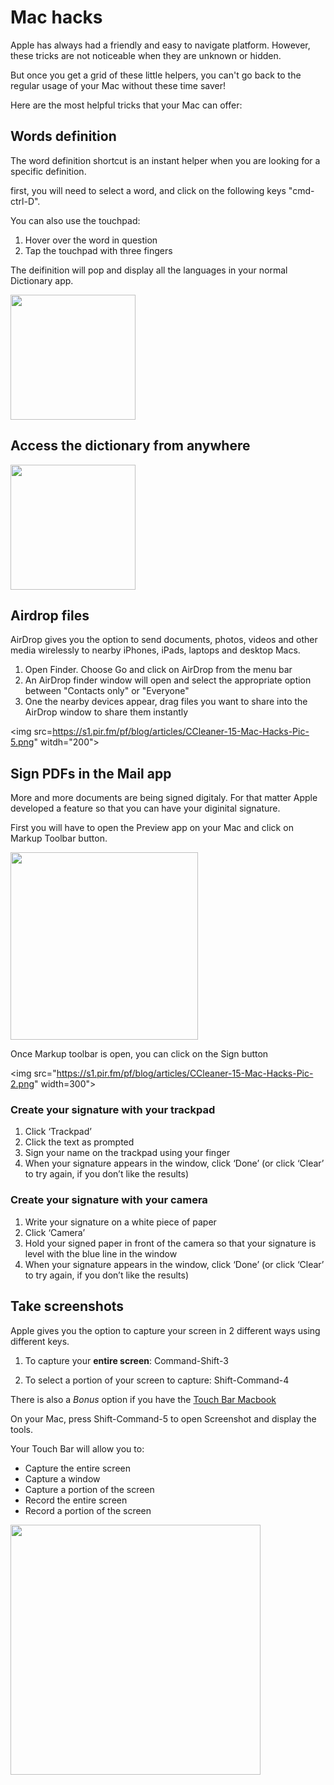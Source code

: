 # Mac hacks

Apple has always had a friendly and easy to navigate platform. However, these tricks are not noticeable when they are unknown or hidden.

But once you get a grid of these little helpers, you can't go back to the regular usage of your Mac without these time saver!

Here are the most helpful tricks that your Mac can offer:

## Words definition

The word definition shortcut is an instant helper when you are looking for a specific definition. 

first, you will need to select a word, and click on the following keys "cmd-ctrl-D". 

You can also use the touchpad:

1. Hover over the word in question
2. Tap the touchpad with three fingers

The deifinition will pop and display all the languages in your normal Dictionary app.

<img src="https://miro.medium.com/max/700/1*4aClj80Fe3_GzwQ2IPrQRg.png" width="200">

## Access the dictionary from anywhere

<img src="https://miro.medium.com/max/668/1*p4rSYZCegwKwHXRQwWoIaA.png" width="200">

## Airdrop files

AirDrop gives you the option to send documents, photos, videos and other media wirelessly to nearby iPhones, iPads, laptops and desktop Macs.

1. Open Finder. Choose Go and click on AirDrop from the menu bar
2. An AirDrop finder window will open and select the appropriate option between "Contacts only" or "Everyone"
3. One the nearby devices appear, drag files you want to share into the AirDrop window to share them instantly

<img src=https://s1.pir.fm/pf/blog/articles/CCleaner-15-Mac-Hacks-Pic-5.png" witdh="200">

## Sign PDFs in the Mail app

More and more documents are being signed digitaly. For that matter Apple developed a feature so that you can have your diginital signature. 

First you will have to open the Preview app on your Mac and click on Markup Toolbar button.

<img src="https://s1.pir.fm/pf/blog/articles/CCleaner-15-Mac-Hacks-Pic-1.png" width="300">

Once Markup toolbar is open, you can click on the Sign button

<img src="https://s1.pir.fm/pf/blog/articles/CCleaner-15-Mac-Hacks-Pic-2.png" width=300">

### Create your signature with your trackpad

1. Click ‘Trackpad’
2. Click the text as prompted
3. Sign your name on the trackpad using your finger
4. When your signature appears in the window, click ‘Done’ (or click ‘Clear’ to try again, if you don’t like the results)

### Create your signature with your camera

1. Write your signature on a white piece of paper
2. Click ‘Camera’
3. Hold your signed paper in front of the camera so that your signature is level with the blue line in the window
4. When your signature appears in the window, click ‘Done’ (or click ‘Clear’ to try again, if you don’t like the results)

## Take screenshots

Apple gives you the option to capture your screen in 2 different ways using different keys. 

1. To capture your **entire screen**:
	Command-Shift-3
	
2. To select a portion of your screen to capture:
	Shift-Command-4
	
There is also a *Bonus* option if you have the [Touch Bar Macbook](https://support.apple.com/en-ca/HT207055)

On your Mac, press Shift-Command-5 to open Screenshot and display the tools.

Your Touch Bar will allow you to:

- Capture the entire screen
- Capture a window
- Capture a portion of the screen
- Record the entire screen
- Record a portion of the screen

<img src="https://help.apple.com/assets/5EF110D6680CE23B38350954/5EF110E3680CE23B3835095C/en_US/f49116f0e8677adca9a8e96d3f66ca88.png" width="400">